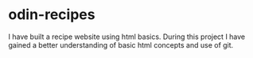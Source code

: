 # odin-recipes
I have built a recipe website using html basics. During this project I have gained a better understanding of basic html concepts and use of git. 